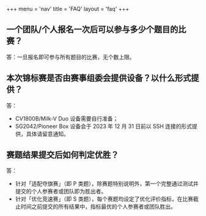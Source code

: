 +++
menu = 'nav'
title = 'FAQ'
layout = 'faq'
+++

## 一个团队/个人报名一次后可以参与多少个题目的比赛？

答：一旦报名即可参与所有题目的比赛，无个数上限。

## 本次锦标赛是否由赛事组委会提供设备？以什么形式提供？

答：

- CV1800B/Milk-V Duo 设备需要自行准备；
- SG2042/Pioneer Box 设备会于 2023 年 12 月 31 日前以 SSH 连接的形式提供，具体请留意通知。

## 赛题结果提交后如何判定优胜？

答：

- 针对「适配夺旗赛」（即 P 类题），除赛题特别说明外，第一个完整通过测试并提交的个人参赛者或团队即为胜出者。
- 针对「优化竞速赛」（即 S 类题），每个赛题均设定了优化评价指标，在比赛截止时间之前提交的所有结果中，指标最优的个人参赛者或团队胜出。
